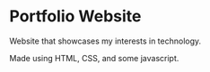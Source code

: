 # Portfolio Website
Website that showcases my interests in technology. 

Made using HTML, CSS, and some javascript. 
